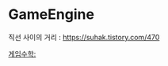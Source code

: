 # GameEngine

직선 사이의 거리 : https://suhak.tistory.com/470  

[게임수학: ](https://rito15.github.io/categories/game-mathematics/)
